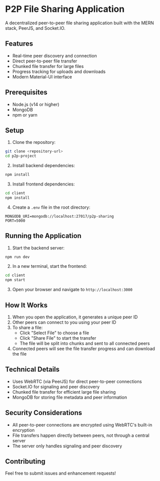 # P2P File Sharing Application

A decentralized peer-to-peer file sharing application built with the MERN stack, PeerJS, and Socket.IO.

## Features

- Real-time peer discovery and connection
- Direct peer-to-peer file transfer
- Chunked file transfer for large files
- Progress tracking for uploads and downloads
- Modern Material-UI interface

## Prerequisites

- Node.js (v14 or higher)
- MongoDB
- npm or yarn

## Setup

1. Clone the repository:
```bash
git clone <repository-url>
cd p2p-project
```

2. Install backend dependencies:
```bash
npm install
```

3. Install frontend dependencies:
```bash
cd client
npm install
```

4. Create a `.env` file in the root directory:
```
MONGODB_URI=mongodb://localhost:27017/p2p-sharing
PORT=5000
```

## Running the Application

1. Start the backend server:
```bash
npm run dev
```

2. In a new terminal, start the frontend:
```bash
cd client
npm start
```

3. Open your browser and navigate to `http://localhost:3000`

## How It Works

1. When you open the application, it generates a unique peer ID
2. Other peers can connect to you using your peer ID
3. To share a file:
   - Click "Select File" to choose a file
   - Click "Share File" to start the transfer
   - The file will be split into chunks and sent to all connected peers
4. Connected peers will see the file transfer progress and can download the file

## Technical Details

- Uses WebRTC (via PeerJS) for direct peer-to-peer connections
- Socket.IO for signaling and peer discovery
- Chunked file transfer for efficient large file sharing
- MongoDB for storing file metadata and peer information

## Security Considerations

- All peer-to-peer connections are encrypted using WebRTC's built-in encryption
- File transfers happen directly between peers, not through a central server
- The server only handles signaling and peer discovery

## Contributing

Feel free to submit issues and enhancement requests! 